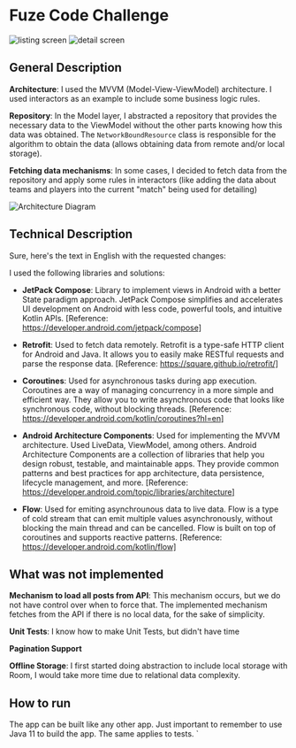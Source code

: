 # Fuze Code Challenge

![listing screen](https://user-images.githubusercontent.com/5789073/236656762-68a9e5f3-2691-45d5-8639-092a395e4ca5.png) ![detail screen](https://user-images.githubusercontent.com/5789073/236656800-9bc878df-0829-4659-966c-ac2bbb8aba9b.png)
## General Description

**Architecture**: I used the MVVM (Model-View-ViewModel) architecture. I used interactors as an example to include some business logic rules.

**Repository**: In the Model layer, I abstracted a repository that provides the necessary data to the ViewModel without the other parts knowing how this data was obtained. The `NetworkBoundResource` class is responsible for the algorithm to obtain the data (allows obtaining data from remote and/or local storage).


**Fetching data mechanisms**: In some cases, I decided to fetch data from the repository and apply some rules in interactors (like adding the data about teams and players into the current "match" being used for detailing)


![Architecture Diagram](captures/android_arch.png)

## Technical Description

Sure, here's the text in English with the requested changes:

I used the following libraries and solutions:

- **JetPack Compose**: Library to implement views in Android with a better State paradigm approach. JetPack Compose simplifies and accelerates UI development on Android with less code, powerful tools, and intuitive Kotlin APIs. [Reference: https://developer.android.com/jetpack/compose]

- **Retrofit**: Used to fetch data remotely. Retrofit is a type-safe HTTP client for Android and Java. It allows you to easily make RESTful requests and parse the response data. [Reference: https://square.github.io/retrofit/]

- **Coroutines**: Used for asynchronous tasks during app execution. Coroutines are a way of managing concurrency in a more simple and efficient way. They allow you to write asynchronous code that looks like synchronous code, without blocking threads. [Reference: https://developer.android.com/kotlin/coroutines?hl=en]

- **Android Architecture Components**: Used for implementing the MVVM architecture. Used LiveData, ViewModel, among others. Android Architecture Components are a collection of libraries that help you design robust, testable, and maintainable apps. They provide common patterns and best practices for app architecture, data persistence, lifecycle management, and more. [Reference: https://developer.android.com/topic/libraries/architecture]

- **Flow**: Used for emiting asynchrounous data to live data. Flow is a type of cold stream that can emit multiple values asynchronously, without blocking the main thread and can be cancelled. Flow is built on top of coroutines and supports reactive patterns. [Reference: https://developer.android.com/kotlin/flow]

## What was not implemented

**Mechanism to load all posts from API**: This mechanism occurs, but we do not have control over when to force that. The implemented mechanism fetches from the API if there is no local data, for the sake of simplicity.

**Unit Tests**: I know how to make Unit Tests, but didn't have time

**Pagination Support**

**Offline Storage**: I first started doing abstraction to include local storage with Room, I would take more time due to relational data complexity.

## How to run

The app can be built like any other app. Just important to remember to use Java 11 to build the app.
The same applies to tests.
`
